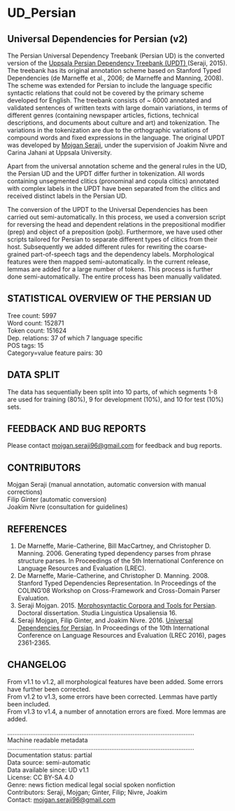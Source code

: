# UD_Persian

## Universal Dependencies for Persian (v2)

The Persian Universal Dependency Treebank (Persian UD) is the converted version of the  <a href="https://sites.google.com/site/mojganserajicom/home/updt"> Uppsala Persian Dependency Treebank (UPDT) </a> (Seraji, 2015). The treebank has its original annotation scheme based on Stanford Typed Dependencies (de Marneffe et al., 2006; de Marneffe and Manning, 2008). The scheme was extended for Persian to include the language specific syntactic relations that could not be covered by the primary scheme developed for English. The treebank consists of ~ 6000 annotated and validated sentences of written texts with large domain variations, in terms of different genres (containing newspaper articles, fictions, technical descriptions, and documents about culture and art) and tokenization. The variations in the tokenization are due to the orthographic variations of compound words and fixed expressions in the language. The original UPDT was developed by <a href="https://sites.google.com/site/mojganserajicom/home"> Mojgan Seraji</a>, under the supervision of Joakim Nivre and Carina Jahani at Uppsala University.

Apart from the universal annotation scheme and the general rules in the UD, the Persian UD and the UPDT differ further in tokenization. All words containing unsegmented clitics (pronominal and copula clitics) annotated with complex labels in the UPDT have been separated from the clitics and received distinct labels in the Persian UD.

The conversion of the UPDT to the Universal Dependencies has been carried out semi-automatically. In this process, we used a conversion script for reversing the head and dependent relations in the prepositional modifier (prep) and object of a preposition (pobj). Furthermore, we have used other scripts tailored for Persian to separate different types of clitics from their host. Subsequently we added different rules for rewriting the coarse-grained part-of-speech tags and the dependency labels. Morphological features were then mapped semi-automatically. In the current release, lemmas are added for a large number of tokens. This process is further done semi-automatically. The entire process has been manually validated.



## STATISTICAL OVERVIEW OF THE PERSIAN UD   
Tree count:  5997    
Word count:  152871     
Token count: 151624     
Dep. relations: 37 of which 7 language specific     
POS tags: 15     
Category=value feature pairs: 30     


## DATA SPLIT
The data has sequentially been split into 10 parts, of which segments 1-8 are used for training (80%),
9 for development (10%), and 10 for test (10%) sets.

## FEEDBACK AND BUG REPORTS
Please contact mojgan.seraji96@gmail.com for feedback and bug reports.


## CONTRIBUTORS  
Mojgan Seraji (manual annotation, automatic conversion with manual corrections)   
Filip Ginter (automatic conversion)          
Joakim Nivre (consultation for guidelines)        


## REFERENCES
1. De Marneffe, Marie-Catherine, Bill MacCartney, and Christopher D. Manning. 2006. Generating typed dependency parses from phrase structure parses. In Proceedings of the 5th International Conference on Language Resources and Evaluation (LREC).
2. De Marneffe, Marie-Catherine, and Christopher D. Manning. 2008. Stanford Typed Dependencies Representation. In Proceedings of the COLING’08 Workshop on Cross-Framework and Cross-Domain Parser Evaluation.
3. Seraji Mojgan. 2015.  <a href="http://uu.diva-portal.org/smash/get/diva2:800998/FULLTEXT02.pdf"> Morphosyntactic Corpora and Tools for Persian</a>. Doctoral dissertation. Studia Linguistica Upsaliensia 16.
4. Seraji Mojgan, Filip Ginter, and Joakim Nivre. 2016.  <a href="http://www.lrec-conf.org/proceedings/lrec2016/pdf/697_Paper.pdf"> Universal Dependencies for Persian</a>. In Proceedings of the 10th International Conference on Language Resources and Evaluation (LREC 2016), pages 2361-2365.





## CHANGELOG
From v1.1 to v1.2, all morphological features have been added. Some errors have further been corrected.    
From v1.2 to v1.3, some errors have been corrected. Lemmas have partly been included.     
From v1.3 to v1.4, a number of annotation errors are fixed. More lemmas are added.       







..........................................................................................................     
Machine readable metadata      
..........................................................................................................     
Documentation status: partial      
Data source: semi-automatic      
Data available since: UD v1.1      
License: CC BY-SA 4.0      
Genre: news fiction medical legal social spoken nonfiction       
Contributors: Seraji, Mojgan; Ginter, Filip; Nivre, Joakim         
Contact: mojgan.seraji96@gmail.com        
